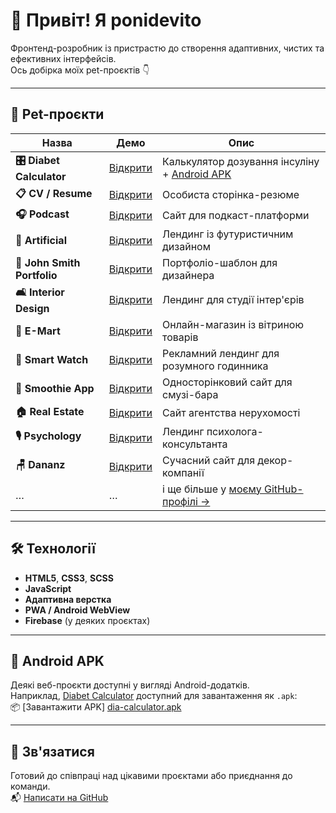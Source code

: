 # 👋 Привіт! Я **ponidevito**

Фронтенд-розробник із пристрастю до створення адаптивних, чистих та ефективних інтерфейсів.  
Ось добірка моїх pet-проєктів 👇

---

## 🚀 Pet-проєкти

| Назва | Демо | Опис |
|------|------|------|
| **🎛 Diabet Calculator** | [Відкрити](https://ponidevito.github.io/diabet-calculator/) | Калькулятор дозування інсуліну + [Android APK](https://github.com/ponidevito/diabet-calculator/raw/main/dia-calculator.apk) |
| **📋 CV / Resume** | [Відкрити](https://ponidevito.github.io/cv/) | Особиста сторінка-резюме |
| **🎧 Podcast** | [Відкрити](https://ponidevito.github.io/podcast/) | Cайт для подкаст-платформи |
| **🎨 Artificial** | [Відкрити](https://ponidevito.github.io/artificial/) | Лендинг із футуристичним дизайном |
| **💼 John Smith Portfolio** | [Відкрити](https://ponidevito.github.io/john-smith-portfolio/) | Портфоліо-шаблон для дизайнера |
| **🛋️ Interior Design** | [Відкрити](https://ponidevito.github.io/interior-design/) | Лендинг для студії інтер'єрів |
| **🛒 E-Mart** | [Відкрити](https://ponidevito.github.io/e-mart/) | Онлайн-магазин із вітриною товарів |
| **📱 Smart Watch** | [Відкрити](https://ponidevito.github.io/smartWatch/) | Рекламний лендинг для розумного годинника |
| **🍓 Smoothie App** | [Відкрити](https://ponidevito.github.io/smoothie/) | Односторінковий сайт для смузі-бара |
| **🏠 Real Estate** | [Відкрити](https://ponidevito.github.io/realEstate/) | Сайт агентства нерухомості |
| **🎙 Psychology** | [Відкрити](https://ponidevito.github.io/psychology/) | Лендинг психолога-консультанта |
| **🪑 Dananz** | [Відкрити](https://ponidevito.github.io/dananz/) | Сучасний сайт для декор-компанії |
| … | … | і ще більше у [моєму GitHub-профілі →](https://github.com/ponidevito?tab=repositories) |

---

## 🛠 Технології

- **HTML5**, **CSS3**, **SCSS**
- **JavaScript**
- **Адаптивна верстка**
- **PWA / Android WebView**
- **Firebase** (у деяких проєктах)

---

## 📲 Android APK

Деякі веб-проєкти доступні у вигляді Android-додатків.  
Наприклад, [Diabet Calculator](https://ponidevito.github.io/diabet-calculator/) доступний для завантаження як `.apk`:  
📦 [Завантажити APK] [dia-calculator.apk](./dia-calculator.apk)

---

## 📩 Зв'язатися

Готовий до співпраці над цікавими проєктами або приєднання до команди.  
📬 [Написати на GitHub](https://github.com/ponidevito)
